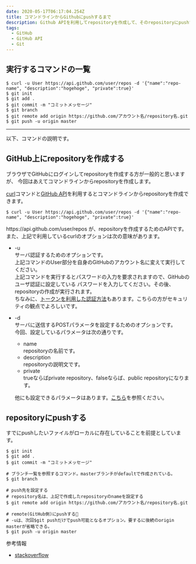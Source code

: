 ```yaml
---
date: 2020-05-17T06:17:04.254Z
title: コマンドラインからGithubにpushするまで
description: Github APIを利用してrepositoryを作成して、そのrepositoryにpushするまでのメモです。
tags:
  - GitHub
  - GitHub API
  - Git
---
```

## 実行するコマンドの一覧
```shell
$ curl -u User https://api.github.com/user/repos -d '{"name":"repo-name", "description":"hogehoge", "private":true}'
$ git init
$ git add .
$ git commit -m "コミットメッセージ"
$ git branch
$ git remote add origin https://github.com/アカウント名/repository名.git
$ git push -u origin master
```

---


以下、コマンドの説明です。

## GitHub上にrepositoryを作成する  
ブラウザでGitHubにログインしてrepositoryを作成する方が一般的と思いますが、
今回はあえてコマンドラインからrepositoryを作成します。  

[curl](https://curl.haxx.se/)コマンドと[GitHub API](https://developer.github.com/v3/)を利用するとコマンドラインからrepositoryを作成できます。  

```shell
$ curl -u User https://api.github.com/user/repos -d '{"name":"repo-name", "description":"hogehoge", "private":true}'
```
https&#058;//api.github.com/user/repos が、repositoryを作成するためのAPIです。  
また、上記で利用しているcurlのオプションは次の意味があります。
* -u  
サーバ認証するためのオプションです。  
上記コマンドのUser部分を自身のGitHubのアカウント名に変えて実行してください。  
上記コマンドを実行するとパスワードの入力を要求されますので、GitHubのユーザ認証に設定している
パスワードを入力してください。その後、repositoryの作成が実行されます。  
ちなみに、[トークンを利用した認証方法](https://developer.github.com/v3/auth/#via-oauth-and-personal-access-tokens)もあります。こちらの方がセキュリティの観点でよろしいです。
* -d  
サーバに送信するPOSTパラメータを設定するためのオプションです。  
今回、設定しているパラメータは次の通りです。  
  * name  
repositoryの名前です。
  * description  
repositoryの説明文です。
  * private  
trueならばprivate repository、falseならば、public repositoryになります。

  他にも設定できるパラメータはあります。[こちら](https://developer.github.com/v3/repos/#parameters-4)を参照ください。

## repositoryにpushする
すでにpushしたいファイルがローカルに存在していることを前提としています。
```shell
$ git init
$ git add .
$ git commit -m "コミットメッセージ"

# ブランチ一覧を参照するコマンド。masterブランチがdefaultで作成されている。 
$ git branch

# push先を設定する
# repository名は、上記で作成したrepositoryのnameを設定する
$ git remote add origin https://github.com/アカウント名/repository名.git

# remote(GitHub側)にpushする
# -uは、次回$git pushだけでpush可能となるオプション。要するに後続のorigin masterが省略できる。
$ git push -u origin master
```

参考情報
* [stackoverflow](https://stackoverflow.com/questions/2423777/is-it-possible-to-create-a-remote-repo-on-github-from-the-cli-without-opening-br)
